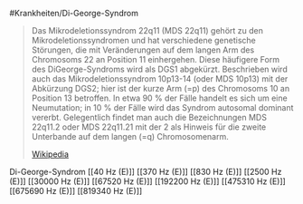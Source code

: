 #Krankheiten/Di-George-Syndrom
> Das Mikrodeletionssyndrom 22q11 (MDS 22q11) gehört zu den Mikrodeletionssyndromen und hat verschiedene genetische Störungen, die mit Veränderungen auf dem langen Arm des Chromosoms 22 an Position 11 einhergehen.  Diese häufigere Form des DiGeorge-Syndroms wird als DGS1 abgekürzt. Beschrieben wird auch das Mikrodeletionssyndrom 10p13-14 (oder MDS 10p13) mit der Abkürzung DGS2; hier ist der kurze Arm (=p) des Chromosoms 10 an Position 13 betroffen. In etwa 90 % der Fälle handelt es sich um eine Neumutation; in 10 % der Fälle wird das Syndrom autosomal dominant vererbt. Gelegentlich findet man auch die Bezeichnungen MDS 22q11.2 oder MDS 22q11.21 mit der 2 als Hinweis für die zweite Unterbande auf dem langen (=q) Chromosomenarm.
>
> [Wikipedia](https://de.wikipedia.org/wiki/Mikrodeletionssyndrom%2022q11)

Di-George-Syndrom
[[40 Hz (E)]]
[[370 Hz (E)]]
[[830 Hz (E)]]
[[2500 Hz (E)]]
[[30000 Hz (E)]]
[[67520 Hz (E)]]
[[192200 Hz (E)]]
[[475310 Hz (E)]]
[[675690 Hz (E)]]
[[819340 Hz (E)]]